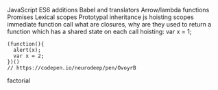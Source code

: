 JavaScript
  ES6 additions
  Babel and translators
  Arrow/lambda functions
  Promises
  Lexical scopes
  Prototypal inheritance
js
  hoisting
  scopes
  immediate function call
  what are closures, why are they used
    to return a function which has a shared state on each call
  hoisting:
    var x = 1;

    (function(){
      alert(x);
      var x = 2;
    })()
    // https://codepen.io/neurodeep/pen/OvoyrB

factorial